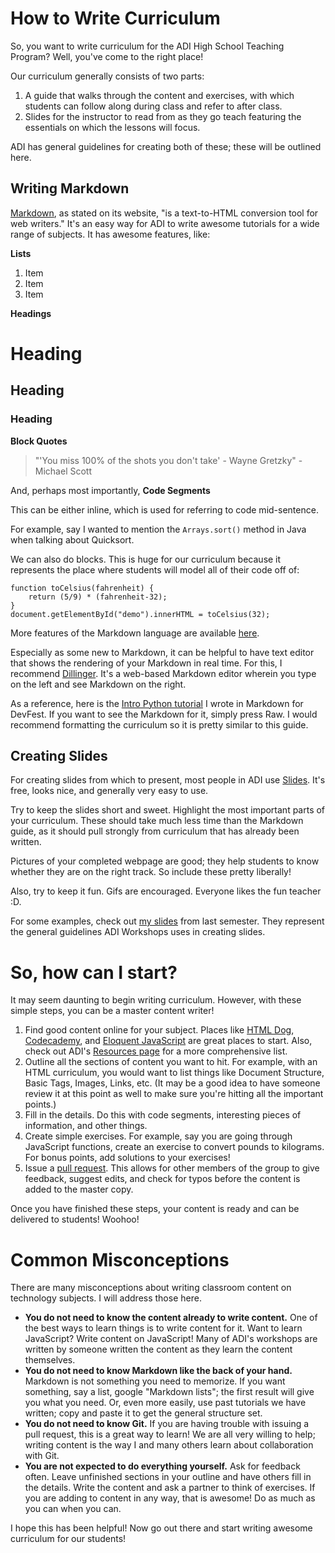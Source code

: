 # How to Write Curriculum

So, you want to write curriculum for the ADI High School Teaching Program? Well, you've come to the right place!

Our curriculum generally consists of two parts:

1. A guide that walks through the content and exercises, with which students can follow along during class and refer to after class.
2. Slides for the instructor to read from as they go teach featuring the essentials on which the lessons will focus.

ADI has general guidelines for creating both of these; these will be outlined here.

## Writing Markdown
[Markdown](http://daringfireball.net/projects/markdown/), as stated on its website, "is a text-to-HTML conversion tool for web writers." It's an easy way for ADI to write awesome tutorials for a wide range of subjects. It has awesome features, like:

**Lists**

1. Item
2. Item
3. Item

**Headings**

# Heading
## Heading
### Heading

**Block Quotes**
> "'You miss 100% of the shots you don't take' - Wayne Gretzky" - Michael Scott

And, perhaps most importantly, **Code Segments**

This can be either inline, which is used for referring to code mid-sentence.

For example, say I wanted to mention the `Arrays.sort()` method in Java when talking about Quicksort.

We can also do blocks. This is huge for our curriculum because it represents the place where students will model all of their code off of:

```
function toCelsius(fahrenheit) {
    return (5/9) * (fahrenheit-32);
}
document.getElementById("demo").innerHTML = toCelsius(32);
```

More features of the Markdown language are available [here](https://help.github.com/articles/markdown-basics/).

Especially as some new to Markdown, it can be helpful to have text editor that shows the rendering of your Markdown in real time. For this, I recommend [Dillinger](http://dillinger.io). It's a web-based Markdown editor wherein you type on the left and see Markdown on the right.

As a reference, here is the [Intro Python tutorial](https://github.com/mjp2220/devfest-webdev/blob/master/webdev_python_curriculum.md) I wrote in Markdown for DevFest. If you want to see the Markdown for it, simply press Raw. I would recommend formatting the curriculum so it is pretty similar to this guide.

## Creating Slides
For creating slides from which to present, most people in ADI use [Slides](http://slides.com/). It's free, looks nice, and generally very easy to use. 

Try to keep the slides short and sweet. Highlight the most important parts of your curriculum. These should take much less time than the Markdown guide, as it should pull strongly from curriculum that has already been written.

Pictures of your completed webpage are good; they help students to know whether they are on the right track. So include these pretty liberally!

Also, try to keep it fun. Gifs are encouraged. Everyone likes the fun teacher :D.

For some examples, check out [my slides](https://slides.com/mattpiccolella) from last semester. They represent the general guidelines ADI Workshops uses in creating slides.

# So, how can I start?
It may seem daunting to begin writing curriculum. However, with these simple steps, you can be a master content writer!

1. Find good content online for your subject. Places like [HTML Dog](http://htmldog.com/), [Codecademy](http://codecademy.com), and [Eloquent JavaScript](http://eloquentjavascript.net/) are great places to start. Also, check out ADI's [Resources page](https://adicu.com/resources) for a more comprehensive list.
2. Outline all the sections of content you want to hit. For example, with an HTML curriculum, you would want to list things like Document Structure, Basic Tags, Images, Links, etc. (It may be a good idea to have someone review it at this point as well to make sure you're hitting all the important points.)
3. Fill in the details. Do this with code segments, interesting pieces of information, and other things.
4. Create simple exercises. For example, say you are going through JavaScript functions, create an exercise to convert pounds to kilograms. For bonus points, add solutions to your exercises!
5. Issue a [pull request](https://help.github.com/articles/using-pull-requests/). This allows for other members of the group to give feedback, suggest edits, and check for typos before the content is added to the master copy.

Once you have finished these steps, your content is ready and can be delivered to students! Woohoo!

# Common Misconceptions
There are many misconceptions about writing classroom content on technology subjects. I will address those here.

- **You do not need to know the content already to write content.** One of the best ways to learn things is to write content for it. Want to learn JavaScript? Write content on JavaScript! Many of ADI's workshops are written by someone written the content as they learn the content themselves.
- **You do not need to know Markdown like the back of your hand.** Markdown is not something you need to memorize. If you want something, say a list, google "Markdown lists"; the first result will give you what you need. Or, even more easily, use past tutorials we have written; copy and paste it to get the general structure set.
- **You do not need to know Git.** If you are having trouble with issuing a pull request, this is a great way to learn! We are all very willing to help; writing content is the way I and many others learn about collaboration with Git.
- **You are not expected to do everything yourself.** Ask for feedback often. Leave unfinished sections in your outline and have others fill in the details. Write the content and ask a partner to think of exercises. If you are adding to content in any way, that is awesome! Do as much as you can when you can.

I hope this has been helpful! Now go out there and start writing awesome curriculum for our students!

